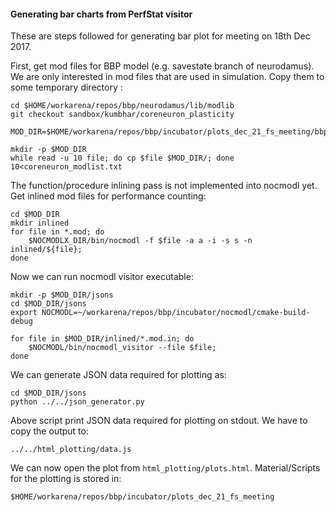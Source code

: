 #### Generating bar charts from PerfStat visitor

These are steps followed for generating bar plot for meeting on 18th Dec 2017.

First, get mod files for BBP model (e.g. savestate branch of neurodamus). We are only interested in mod files that are used in simulation. Copy them to some temporary directory :

```
cd $HOME/workarena/repos/bbp/neurodamus/lib/modlib
git checkout sandbox/kumbhar/coreneuron_plasticity

MOD_DIR=$HOME/workarena/repos/bbp/incubator/plots_dec_21_fs_meeting/bbp_mod

mkdir -p $MOD_DIR
while read -u 10 file; do cp $file $MOD_DIR/; done 10<coreneuron_modlist.txt
```

The function/procedure inlining pass is not implemented into nocmodl yet. Get inlined mod files for performance counting:

```
cd $MOD_DIR
mkdir inlined
for file in *.mod; do
	$NOCMODLX_DIR/bin/nocmodl -f $file -a a -i -s s -n inlined/${file};
done
```

Now we can run nocmodl visitor executable:

```
mkdir -p $MOD_DIR/jsons
cd $MOD_DIR/jsons
export NOCMODL=~/workarena/repos/bbp/incubator/nocmodl/cmake-build-debug

for file in $MOD_DIR/inlined/*.mod.in; do
	$NOCMODL/bin/nocmodl_visitor --file $file;
done
```

We can generate JSON data required for plotting as:

```
cd $MOD_DIR/jsons
python ../../json_generator.py
```

Above script print JSON data required for plotting on stdout. We have to copy the output to:

```
../../html_plotting/data.js
```

We can now open the plot from `html_plotting/plots.html`. Material/Scripts for the plotting is stored in:

```
$HOME/workarena/repos/bbp/incubator/plots_dec_21_fs_meeting
```